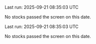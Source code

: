 

Last run: 2025-09-21 08:35:03 UTC

No stocks passed the screen on this date.



Last run: 2025-09-21 08:35:03 UTC

No stocks passed the screen on this date.

